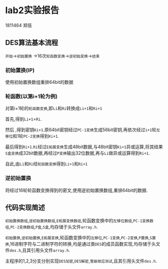 # lab2实验报告

1811464 郑佶

## DES算法基本流程

`开始`->`初始置换` ->16次`轮函数变换`->`逆初始变换`->`结束`

### 初始置换(IP)

使用初始置换数组重排64bit的数据

### 轮函数(以第i+1轮为例)

对第i+1轮的`轮函数变换`,即`Li`和`Ri`转换成`Li+1`和`Ri+1`

首先,得到`Li+1`=`Ri`.

然后 ,得到密钥`Ki+1`.原64bit密钥经过`PC-1变换`生成56bit密钥,再依次经过`i+1`轮`左移位`和1轮`PC-2变换`得到`Ki+1`.

最后得到`Ri+1`.`Ri`经过`E拓展变换`生成48bit数据,与48bit密钥`Ki+1`异或运算,将其结果`S盒变换`成32bit数据,再经过`P变换`输出32位数据,再与`Li`做异或运算得到`Ri+1`.

自此,由`Li`和`Ri`经`轮函数变换`得到`Li+1`和`Ri+1`

### 逆初始置换

将经过16轮轮函数变换得到的密文,使用逆初始置换数组,重排64bit的数据.



## 代码实现简述

`初始置换数组`,`逆初始置换数组`,`E拓展变换数组`,轮函数变换中的`左移位数组`,`PC-1变换数组`,`PC-2变换数组`,`P盒`,`S盒`,均存储于头文件`array.h`.

`初始置换`,`逆初始置换`,`E拓展变换`,轮函数变换中的`左移位`,`PC-1变换`,`PC-2变换`,`P置换`,`S置换`,16进制字符与二进制字符的转换,均是通过类`DES`的成员函数实现,均存储于头文件`des.h`,且其引用头文件`array.h`.

主程序的1,2,3分支分别实现`DES加密`,`DES解密`,`雪崩效应测试`,且其引用头文件`des.h`.